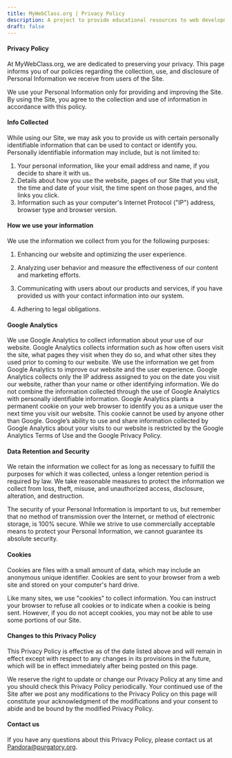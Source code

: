 ```yaml
---
title: MyWebClass.org | Privacy Policy
description: A project to provide educational resources to web development teachers
draft: false
---
```

#### Privacy Policy

At MyWebClass.org, we are dedicated to preserving your privacy. This page informs you of our policies regarding the collection, use, and disclosure of Personal Information we receive from users of the Site.

We use your Personal Information only for providing and improving the Site. By using the Site, you agree to the collection and use of information in accordance with this policy.

#### Info Collected

While using our Site, we may ask you to provide us with certain personally identifiable information that can be used to contact or identify you. Personally identifiable information may include, but is not limited to:
1. Your personal information, like your email address and name, if you decide to
                            share it with us.
2. Details about how you use the website, pages of our Site that you visit, the
                            time and date of your visit, the time spent on those pages, and the links you click.
3. Information such as your computer's Internet Protocol ("IP") address, browser
                            type and browser version.


#### How we use your information

We use the information we collect from you for the following purposes:

1. Enhancing our website and optimizing the user experience.

2. Analyzing user behavior and measure the effectiveness of our content and marketing efforts.

3. Communicating with users about our products and services, if you have provided us with your contact information into our system.

4. Adhering to legal obligations.

#### Google Analytics

We use Google Analytics to collect information about your use of our website. Google Analytics 
                        collects information such as how often users visit the site, what pages they visit when they do
                        so, and what other sites they used prior to coming to our website. We use the information we get
                        from Google Analytics to improve our website and the user experience. Google Analytics collects
                        only the IP address assigned to you on the date you visit our website, rather than your name or
                        other identifying information. We do not combine the information collected through the use of
                        Google Analytics with personally identifiable information. Google Analytics plants a permanent
                        cookie on your web browser to identify you as a unique user the next time you visit our website.
                        This cookie cannot be used by anyone other than Google. Google’s ability to use and share
                        information collected by Google Analytics about your visits to our website is restricted by the
                        Google Analytics Terms of Use and the Google Privacy Policy.

#### Data Retention and Security

We retain the information we collect for as long as necessary to fulfill the purposes for which
                        it was collected, unless a longer retention period is required by law. We take reasonable
                        measures to protect the information we collect from loss, theft, misuse, and unauthorized
                        access, disclosure, alteration, and destruction.

The security of your Personal Information is important to us, but remember that no method of
                    transmission over the Internet, or method of electronic storage, is 100% secure. While we strive to
                    use commercially acceptable means to protect your Personal Information, we cannot guarantee its
                    absolute security.

#### Cookies
Cookies are files with a small amount of data, which may include an anonymous unique identifier.
                        Cookies are sent to your browser from a web site and stored on your computer's hard drive.

Like many sites, we use "cookies" to collect information. You can instruct your browser to refuse
                        all cookies or to indicate when a cookie is being sent. However, if you do not accept cookies,
                        you may not be able to use some portions of our Site.

#### Changes to this Privacy Policy

This Privacy Policy is effective as of the date listed above and will remain in effect except with respect to any changes in its provisions in the future, which will be in effect immediately after being posted on this page.

We reserve the right to update or change our Privacy Policy at any time and you should check this
                        Privacy Policy periodically. Your continued use of the Site after we post any modifications to
                        the Privacy Policy on this page will constitute your acknowledgment of the modifications and your
                        consent to abide and be bound by the modified Privacy Policy.

#### Contact us
               
If you have any questions about this Privacy Policy, please contact us at Pandora@purgatory.org.
